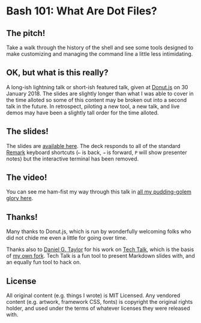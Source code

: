 # Bash 101: What Are Dot Files?

## The pitch!

Take a walk through the history of the shell and see some tools designed to make customizing and managing the command line a little less intimidating.

## OK, but what is this really?

A long-ish lightning talk or short-ish featured talk, given at [Donut.js](https://donutjs.club) on 30 January 2018. The slides are slightly longer than what I was able to cover in the time alloted so some of this content may be broken out into a second talk in the future. In retrospect, piloting a new tool, a new talk, and live demos may have been a slightly tall order for the time alloted.

## The slides!

The slides are [available here](http://mckern.github.io/bash101_dotfiles). The deck responds to all of the standard [Remark](http://remarkjs.com/) keyboard shortcuts (`←` is back, `→` is forward, `P` will show presenter notes) but the interactive terminal has been removed.

## The video!

You can see me ham-fist my way through this talk in [all my pudding-golem glory here](https://www.youtube.com/watch?v=S7nxFR18Qbk).

## Thanks!

Many thanks to Donut.js, which is run by wonderfully welcoming folks who did not chide me even a little for going over time.

Thanks also to [Daniel G. Taylor](https://github.com/danielgtaylor) for his work on [Tech Talk](https://github.com/danielgtaylor/tech-talk), which is the basis of [my own fork](https://github.com/mckern/tech-talk/). Tech Talk is a fun tool to present Markdown slides with, and an equally fun tool to hack on.


## License

All original content (e.g. things I wrote) is MIT Licensed. Any vendored content (e.g. artwork, framework CSS, fonts) is copyright the original rights holder, and used under the terms of whatever licenses they were released with.
